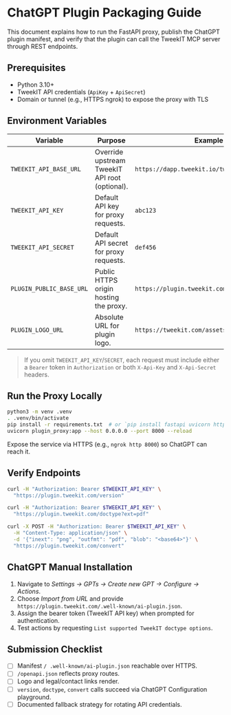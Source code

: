 # ChatGPT Plugin Packaging Guide

This document explains how to run the FastAPI proxy, publish the ChatGPT plugin manifest, and verify that the plugin can call the TweekIT MCP server through REST endpoints.

## Prerequisites
- Python 3.10+
- TweekIT API credentials (`ApiKey` + `ApiSecret`)
- Domain or tunnel (e.g., HTTPS ngrok) to expose the proxy with TLS

## Environment Variables
| Variable | Purpose | Example |
| --- | --- | --- |
| `TWEEKIT_API_BASE_URL` | Override upstream TweekIT API root (optional). | `https://dapp.tweekit.io/tweekit/api/image/` |
| `TWEEKIT_API_KEY` | Default API key for proxy requests. | `abc123` |
| `TWEEKIT_API_SECRET` | Default API secret for proxy requests. | `def456` |
| `PLUGIN_PUBLIC_BASE_URL` | Public HTTPS origin hosting the proxy. | `https://plugin.tweekit.com` |
| `PLUGIN_LOGO_URL` | Absolute URL for plugin logo. | `https://tweekit.com/assets/logo.png` |

> If you omit `TWEEKIT_API_KEY`/`SECRET`, each request must include either a `Bearer` token in `Authorization` or both `X-Api-Key` and `X-Api-Secret` headers.

## Run the Proxy Locally
```bash
python3 -m venv .venv
. .venv/bin/activate
pip install -r requirements.txt  # or `pip install fastapi uvicorn httpx`
uvicorn plugin_proxy:app --host 0.0.0.0 --port 8000 --reload
```

Expose the service via HTTPS (e.g., `ngrok http 8000`) so ChatGPT can reach it.

## Verify Endpoints
```bash
curl -H "Authorization: Bearer $TWEEKIT_API_KEY" \
  "https://plugin.tweekit.com/version"

curl -H "Authorization: Bearer $TWEEKIT_API_KEY" \
  "https://plugin.tweekit.com/doctype?ext=pdf"

curl -X POST -H "Authorization: Bearer $TWEEKIT_API_KEY" \
  -H "Content-Type: application/json" \
  -d '{"inext": "png", "outfmt": "pdf", "blob": "<base64>"}' \
  "https://plugin.tweekit.com/convert"
```

## ChatGPT Manual Installation
1. Navigate to *Settings → GPTs → Create new GPT → Configure → Actions*.
2. Choose *Import from URL* and provide `https://plugin.tweekit.com/.well-known/ai-plugin.json`.
3. Assign the bearer token (TweekIT API key) when prompted for authentication.
4. Test actions by requesting `List supported TweekIT doctype options`.

## Submission Checklist
- [ ] Manifest `/ .well-known/ai-plugin.json` reachable over HTTPS.
- [ ] `/openapi.json` reflects proxy routes.
- [ ] Logo and legal/contact links render.
- [ ] `version`, `doctype`, `convert` calls succeed via ChatGPT Configuration playground.
- [ ] Documented fallback strategy for rotating API credentials.
